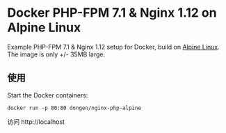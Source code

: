 Docker PHP-FPM 7.1 & Nginx 1.12 on Alpine Linux
==============================================
Example PHP-FPM 7.1 & Nginx 1.12 setup for Docker, build on [Alpine Linux](http://www.alpinelinux.org/).
The image is only +/- 35MB large.

使用
-----
Start the Docker containers:

    docker run -p 80:80 dongen/nginx-php-alpine

访问 http://localhost
